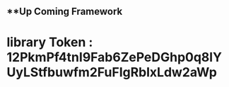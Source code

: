 ## **Up Coming Framework

# library Token : 12PkmPf4tnI9Fab6ZePeDGhp0q8lYUyLStfbuwfm2FuFIgRblxLdw2aWp
